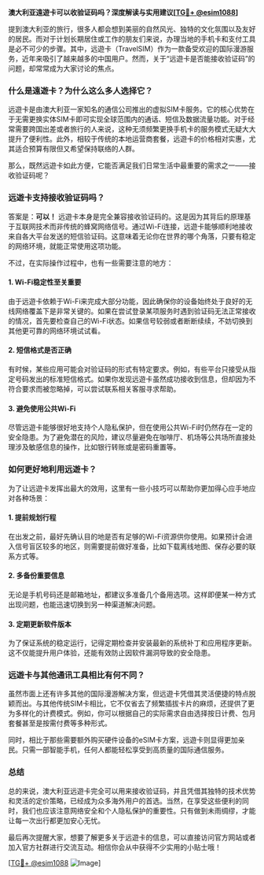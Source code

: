 **澳大利亚遠遊卡可以收验证码吗？深度解读与实用建议[[TG💪+ @esim1088](https://t.me/s/esim1088)]**

提到澳大利亚的旅行，很多人都会想到美丽的自然风光、独特的文化氛围以及友好的居民。而对于计划长期居住或工作的朋友们来说，办理当地的手机卡和支付工具是必不可少的步骤。其中，远遊卡（TravelSIM）作为一款备受欢迎的国际漫游服务，近年来吸引了越来越多的中国用户。然而，关于“远遊卡是否能接收验证码”的问题，却常常成为大家讨论的焦点。

### **什么是遠遊卡？为什么这么多人选择它？**

远遊卡是由澳大利亚一家知名的通信公司推出的虚拟SIM卡服务。它的核心优势在于无需更换实体SIM卡即可实现全球范围内的通话、短信及数据流量功能。对于经常需要跨国出差或者旅行的人来说，这种无须频繁更换手机卡的服务模式无疑大大提升了便利性。此外，相较于传统的本地运营商套餐，远遊卡的价格相对实惠，尤其适合预算有限但又希望保持联络的人群。

那么，既然远遊卡如此方便，它能否满足我们日常生活中最重要的需求之一——接收验证码呢？

### **远遊卡支持接收验证码吗？**

答案是：**可以！** 远遊卡本身是完全兼容接收验证码的。这是因为其背后的原理基于互联网技术而非传统的蜂窝网络信号。通过Wi-Fi连接，远遊卡能够顺利地接收来自各大平台发送的短信验证码。这意味着无论你在世界的哪个角落，只要有稳定的网络环境，就能正常使用这项功能。

不过，在实际操作过程中，也有一些需要注意的地方：

#### **1. Wi-Fi稳定性至关重要**
由于远遊卡依赖于Wi-Fi来完成大部分功能，因此确保你的设备始终处于良好的无线网络覆盖下是非常关键的。如果在尝试登录某项服务时遇到验证码无法正常接收的情况，首先要检查自己的Wi-Fi状态。如果信号较弱或者断断续续，不妨切换到其他更可靠的网络环境试试看。

#### **2. 短信格式是否正确**
有时候，某些应用可能会对验证码的形式有特定要求。例如，有些平台只接受从指定号码发出的标准短信格式。如果你发现远遊卡虽然成功接收到信息，但却因为不符合要求而被忽略掉，可以尝试联系相关客服寻求帮助。

#### **3. 避免使用公共Wi-Fi**
尽管远遊卡能够很好地支持个人隐私保护，但在使用公共Wi-Fi时仍然存在一定的安全隐患。为了避免潜在的风险，建议尽量避免在咖啡厅、机场等公共场所直接处理涉及敏感信息的操作，比如银行转账或是密码重置等。

### **如何更好地利用远遊卡？**

为了让远遊卡发挥出最大的效用，这里有一些小技巧可以帮助你更加得心应手地应对各种场景：

#### **1. 提前规划行程**
在出发之前，最好先确认目的地是否有足够的Wi-Fi资源供你使用。如果预计会进入信号盲区较多的地区，则需要提前做好准备，比如下载离线地图、保存必要的联系方式等。

#### **2. 多备份重要信息**
无论是手机号码还是邮箱地址，都建议多准备几个备用选项。这样即便某一种方式出现问题，也能迅速切换到另一种渠道解决问题。

#### **3. 定期更新软件版本**
为了保证系统的稳定运行，记得定期检查并安装最新的系统补丁和应用程序更新。这不仅能提升用户体验，还能有效防止因软件漏洞导致的安全隐患。

### **远遊卡与其他通讯工具相比有何不同？**

虽然市面上还有许多其他的国际漫游解决方案，但远遊卡凭借其灵活便捷的特点脱颖而出。与其他传统SIM卡相比，它不仅省去了频繁插拔卡片的麻烦，还提供了更为多样化的计费模式。例如，你可以根据自己的实际需求自由选择按日计费、包月套餐甚至是按需付费等多种形式。

同时，相比于那些需要额外购买硬件设备的eSIM卡方案，远遊卡则显得更加亲民。只需一部智能手机，任何人都能轻松享受到高质量的国际通信服务。

### **总结**

总的来说，澳大利亚远遊卡完全可以用来接收验证码，并且凭借其独特的技术优势和灵活的定价策略，已经成为众多海外用户的首选。当然，在享受这些便利的同时，我们也应该注意网络安全和个人隐私保护的重要性。只有做到未雨绸缪，才能让每一次出行都更加安心无忧。

最后再次提醒大家，想要了解更多关于远遊卡的信息，可以直接访问官方网站或者加入官方社群进行交流互动。相信你会从中获得不少实用的小贴士哦！

[[TG💪+ @esim1088](https://t.me/s/esim1088) ![Image](https://i.postimg.cc/4NQfJmqS/Snipaste-2025-05-13-00-14-12.png)]